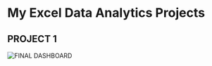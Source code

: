 # My Excel Data Analytics Projects  

## PROJECT 1  
![FINAL DASHBOARD](https://github.com/user-attachments/assets/69b31cf8-1ea4-4ff9-acf5-a46f2064e312)

